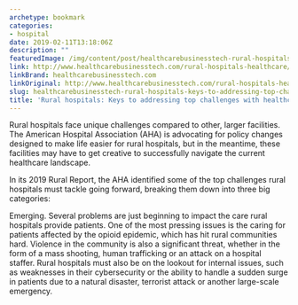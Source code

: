 ```yaml
---
archetype: bookmark
categories:
- hospital
date: 2019-02-11T13:18:06Z
description: ""
featuredImage: /img/content/post/healthcarebusinesstech-rural-hospitals-keys-to-addressing-top-challenges-with-healthcare-delivery.jpg
link: http://www.healthcarebusinesstech.com/rural-hospitals-healthcare/
linkBrand: healthcarebusinesstech.com
linkOriginal: http://www.healthcarebusinesstech.com/rural-hospitals-healthcare/
slug: healthcarebusinesstech-rural-hospitals-keys-to-addressing-top-challenges-with-healthcare-delivery
title: 'Rural hospitals: Keys to addressing top challenges with healthcare delivery'
---
```

Rural hospitals face unique challenges compared to other, larger facilities. The American Hospital Association (AHA) is advocating for policy changes designed to make life easier for rural hospitals, but in the meantime, these facilities may have to get creative to successfully navigate the current healthcare landscape. 

In its 2019 Rural Report, the AHA identified some of the top challenges rural hospitals must tackle going forward, breaking them down into three big categories:

Emerging. Several problems are just beginning to impact the care rural hospitals provide patients. One of the most pressing issues is the caring for patients affected by the opioid epidemic, which has hit rural communities hard. Violence in the community is also a significant threat, whether in the form of a mass shooting, human trafficking or an attack on a hospital staffer. Rural hospitals must also be on the lookout for internal issues, such as weaknesses in their cybersecurity or the ability to handle a sudden surge in patients due to a natural disaster, terrorist attack or another large-scale emergency.
